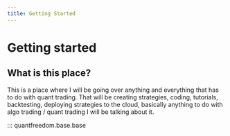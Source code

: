 ```yaml
---
title: Getting Started
---
```


# Getting started

## What is this place?

This is a place where I will be going over anything and everything that has to do with quant trading. That will be
creating strategies, coding, tutorials, backtesting, deploying strategies to the cloud, basically anything to do with
algo trading / quant trading I will be talking about it.

::: quantfreedom.base.base
